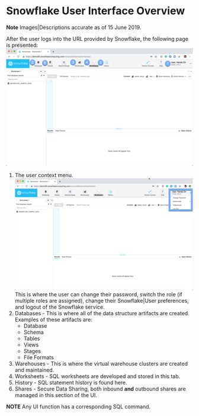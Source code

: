 # Snowflake User Interface Overview

**Note** Images|Descriptions accurate as of 15 June 2019.

After the user logs into the URL provided by Snowflake, the following page is presented: ![alt-text](./images/Main-UI.png)


1. The user context menu.  ![alt-text](./images/UserContextMenu.png) This is where the user can change their password, switch the role (if multiple roles are assigned), change their Snowflake|User preferences, and logout of the Snowflake service.
1. Databases - This is where all of the data structure artifacts are created.  Examples of these artifacts are:
   - Database
   - Schema
   - Tables
   - Views
   - Stages
   - File Formats
1. Warehouses - This is where the virtual warehouse clusters are created and maintained.
1. Worksheets - SQL worksheets are developed and stored in this tab.
1. History - SQL statement history is found here.  
1. Shares - Secure Data Sharing, both inbound **and** outbound shares are managed in this section of the UI.


**NOTE** Any UI function has a corresponding SQL command.  
